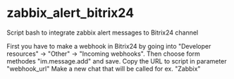 # zabbix_alert_bitrix24
Script bash to integrate zabbix alert messages to Bitrix24 channel

First you have to make a webhook in Bitrix24 by going into "Developer resources" -> "Other" -> "Incoming webhooks".
Then choose form methodes "im.message.add" and save.
Copy the URL to script in parameter "webhook_url"
Make a new chat that will be called for ex. "Zabbix"
